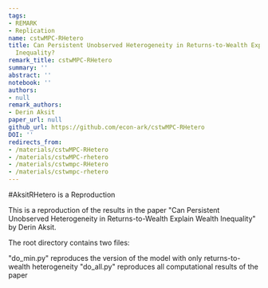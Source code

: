 ```yaml
---
tags:
- REMARK
- Replication
name: cstwMPC-RHetero
title: Can Persistent Unobserved Heterogeneity in Returns-to-Wealth Explain Wealth
  Inequality?
remark_title: cstwMPC-RHetero
summary: ''
abstract: ''
notebook: ''
authors:
- null
remark_authors:
- Derin Aksit
paper_url: null
github_url: https://github.com/econ-ark/cstwMPC-RHetero
DOI: ''
redirects_from:
- /materials/cstwMPC-RHetero
- /materials/cstwMPC-rhetero
- /materials/cstwmpc-RHetero
- /materials/cstwmpc-rhetero
---
```


#AksitRHetero is a Reproduction 

This is a reproduction of the results in the paper "Can Persistent Unobserved Heterogeneity in Returns-to-Wealth Explain Wealth Inequality" by Derin Aksit. 

The root directory contains two files:

"do_min.py" reproduces the version of the model with only returns-to-wealth heterogeneity 
"do_all.py" reproduces all computational results of the paper

